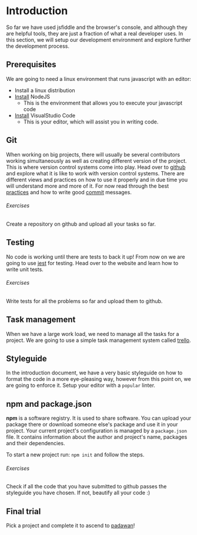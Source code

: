 # Introduction
So far we have used jsfiddle and the browser's console, and although they
are helpful tools, they are just a fraction of what a real developer uses.
In this section, we will setup our development environment and explore further
the development process.

## Prerequisites
We are going to need a linux environment that runs javascript with an editor:
* Install a linux distribution
* [Install][node] NodeJS
  - This is the environment that allows you to execute your javascript code
* [Install][vscode] VisualStudio Code
  - This is your editor, which will assist you in writing code.

## Git
When working on big projects, there will usually be several contributors working
simultaneously as well as creating different version of the project. This is
where version control systems come into play. Head over to [github][github] and
explore what it is like to work with version control systems. There are
different views and practices on how to use it properly and in due time you will
understand more and more of it. For now read through the best
[practices][practices] and how to write good [commit][commit] messages.

###### Exercises
Create a repository on github and upload all your tasks so far.

## Testing
No code is working until there are tests to back it up! From now on we are going
to use [jest][jest] for testing. Head over to the website and learn how to write
unit tests.

###### Exercises
Write tests for all the problems so far and upload them to github.

## Task management
When we have a large work load, we need to manage all the tasks for a project.
We are going to use a simple task management system called [trello][trello].

## Styleguide
In the introduction document, we have a very basic styleguide on how to format
the code in a more eye-pleasing way, however from this point on, we are going to
enforce it. Setup your editor with a `popular` linter.

## npm and package.json
**npm** is a software registry. It is used to share software. You can upload your
package there or download someone else's  package and use it in your project.
Your current project's configuration is managed by a `package.json` file. It
contains information about the author and project's name, packages and their
dependencies.

To start a new project run: `npm init` and follow the steps.

###### Exercises
Check if all the code that you have submitted to github passes the styleguide you
have chosen. If not, beautify all your code :)

## Final trial
Pick a project and complete it to ascend to [padawan][padawan]!

[github]: https://github.com/
[practices]: https://deepsource.io/blog/git-best-practices/
[commit]: https://chris.beams.io/posts/git-commit/
[jest]: https://jestjs.io/
[trello]: https://trello.com/
[node]: https://nodejs.org/en/
[vscode]: https://code.visualstudio.com/
[padawan]: https://github.com/mihaildono/padawan-project/blob/master/padawan/introduction.md
